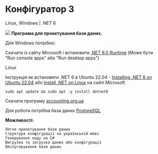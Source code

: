# Конфігуратор 3
Linux, Windows | .NET 6

 <img src="https://accounting.org.ua/images/configuration.png" /> <b>Програма для проектування бази даних.</b>

Для Windows потрібно:

  Скачати із сайту Microsoft і встановити [.NET 6.0 Runtime](https://dotnet.microsoft.com/en-us/download/dotnet/6.0/runtime) 
  (Може бути "Run console apps" або "Run desktop apps")

Linux

  Інструкція як встановити .NET 6 в Ubuntu 22.04 - [Installing .NET 6 on Ubuntu 22.04](https://github.com/dotnet/core/issues/7699)
  або [Install .NET on Linux](https://learn.microsoft.com/uk-ua/dotnet/core/install/linux) на сайті Microsoft

    sudo apt update && sudo apt -y install dotnet6
    

  
  Скачати програму  [accounting.org.ua](https://accounting.org.ua/configurator.html) <br/>
  
  Для роботи потрібна база даних [PostgreSQL](https://www.enterprisedb.com/downloads/postgres-postgresql-downloads) <br/>
  
 <b>Можливості:</b>
    
    Легке проектування бази даних
    Структура конфігурації на українській мові
    Генерування коду на C#
    Вигрузка та загрузка даних або конфігурації
    Обслуговування бази даних
    
